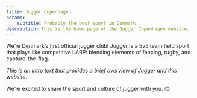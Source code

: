 ```yaml
---
title: Jugger Copenhagen
params:
    subtitle: Probably the best sport in Denmark.
description: This is the home page of the Jugger Copenhagen website.
---
```


We’re Denmark’s first official jugger club! Jugger is a 5v5 team field sport that plays like competitive LARP: blending elements of fencing, rugby, and capture-the-flag.

*This is an intro text that provides a brief overview of Jugger and this website.*

<!-- The club started in the winter of 2017-18 when our very first set of equipment got built in the kantine at Unity. After a few years of playing and a global pandemic, we were officially founded as a folkeoplysende forening on January 29, 2022. We now play weekly together in downtown Copenhagen, and we regularly visit other countries for tournaments and trainings—especially Germany and Sweden. -->

We’re excited to share the sport and culture of jugger with you. 😊 

<!-- {{< gcal src="anVnZ2VyY29wZW5oYWdlbkBnbWFpbC5jb20" ctz="Europe%2FBerlin" height="900" >}} -->

<!-- {{< instagram C43GW1GNOaJ >}} -->
